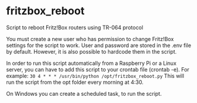 # fritzbox_reboot
Script to reboot Fritz!Box routers using TR-064 protocol

You must create a new user who has permission to change Fritz!Box settings for the script to work.
User and password are stored in the .env file by default. However, it is also possible to hardcode them in the script.

In order to run this script automatically from a Raspberry Pi or a Linux server, you can have to add this script to your crontab file (crontab -e).
For example:
`30 4 * * * /usr/bin/python /opt/fritzbox_reboot.py`
This will run the script from the opt folder every morning at 4:30.

On Windows you can create a scheduled task, to run the script.
